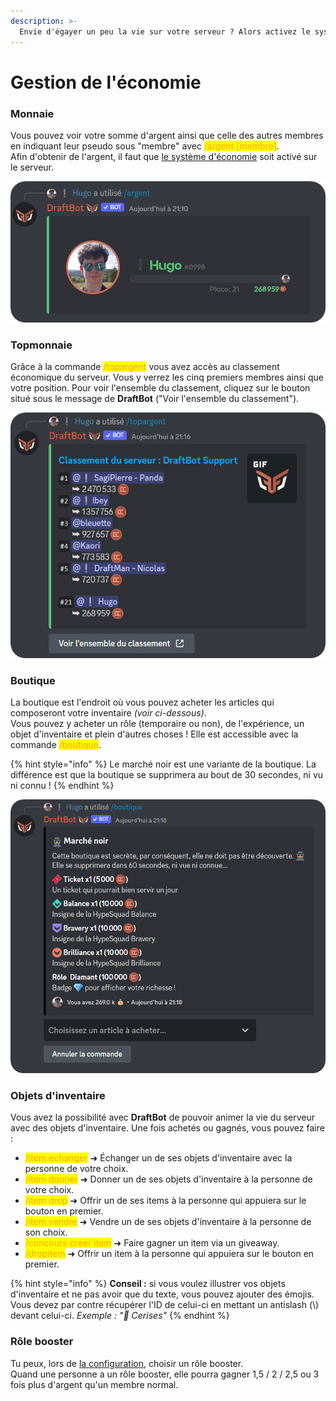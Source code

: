 ```yaml
---
description: >-
  Envie d'égayer un peu la vie sur votre serveur ? Alors activez le système d'économie et laissez-vous guider par DraftBot !
---
```


# Gestion de l'économie

### Monnaie

Vous pouvez voir votre somme d'argent ainsi que celle des autres membres en indiquant leur pseudo sous "membre" avec <mark style="color:orange;">/argent \[membre]</mark>.\
Afin d'obtenir de l'argent, il faut que [le système d'économie](https://docs.draftbot.fr/slash/configuration/economie) soit activé sur le serveur.

![Carte d'économie](../.gitbook/assets/Money_slash.png)


### Topmonnaie

Grâce à la commande <mark style="color:orange;">/topargent</mark> vous avez accès au classement économique du serveur. Vous y verrez les cinq premiers membres ainsi que votre position. Pour voir l'ensemble du classement, cliquez sur le bouton situé sous le message de **DraftBot** ("Voir l'ensemble du classement").

![Classement d'argent des membres du serveur](../.gitbook/assets/Topmoney_slash.png)


### Boutique

La boutique est l'endroit où vous pouvez acheter les articles qui composeront votre inventaire *(voir ci-dessous)*.\
Vous pouvez y acheter un rôle (temporaire ou non), de l'expérience, un objet d'inventaire et plein d'autres choses ! Elle est accessible avec la commande <mark style="color:orange;">/boutique</mark>\.

{% hint style="info" %}
Le marché noir est une variante de la boutique. La différence est que la boutique se supprimera au bout de 30 secondes, ni vu ni connu !
{% endhint %}

![Boutique de DraftBot](../.gitbook/assets/Boutique_slash.png)


### Objets d'inventaire

Vous avez la possibilité avec **DraftBot** de pouvoir animer la vie du serveur avec des objets d'inventaire. Une fois achetés ou gagnés, vous pouvez faire :
- <mark style="color:orange;">/item echanger</mark> ➜ Échanger un de ses objets d'inventaire avec la personne de votre choix.
- <mark style="color:orange;">/item donner</mark> ➜ Donner un de ses objets d'inventaire à la personne de votre choix.
- <mark style="color:orange;">/item drop</mark> ➜ Offrir un de ses items à la personne qui appuiera sur le bouton en premier.
- <mark style="color:orange;">/item vendre</mark> ➜ Vendre un de ses objets d'inventaire à la personne de son choix.
- <mark style="color:orange;">/concours créer item</mark> ➜ Faire gagner un item via un giveaway.
- <mark style="color:orange;">/dropitem</mark> ➜ Offrir un item à la personne qui appuiera sur le bouton en premier.

{% hint style="info" %}
**Conseil :** si vous voulez illustrer vos objets d'inventaire et ne pas avoir que du texte, vous pouvez ajouter des émojis. Vous devez par contre récupérer l'ID de celui-ci en mettant un antislash (\\) devant celui-ci.
*Exemple : "🍒 Cerises"*
{% endhint %}


### Rôle booster

Tu peux, lors de [la configuration](https://docs.draftbot.fr/slash/configuration/economie), choisir un rôle booster.\
Quand une personne a un rôle booster, elle pourra gagner 1,5 / 2 / 2,5 ou 3 fois plus d'argent qu'un membre normal.
